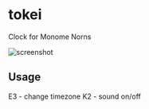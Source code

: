 # tokei
Clock for Monome Norns

![screenshot](https://github.com/kurogedelic/tokei/assets/7828838/05ef1be0-97cb-40ab-8712-5d5094cd185a)

## Usage
E3 - change timezone
K2 - sound on/off

